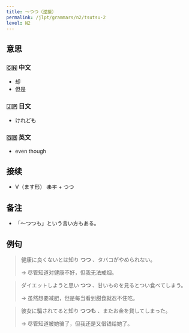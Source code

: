 ```yaml
---
title: 〜つつ（逆接）
permalink: /jlpt/grammars/n2/tsutsu-2
level: N2
---
```


## 意思

### 🇨🇳 中文

- 却
- 但是

### 🇯🇵 日文

- けれども

### 🇬🇧 英文

- even though

## 接续

- V（ます形） ~~ます~~ + つつ

## 备注

- 「〜つつも」という言い方もある。

## 例句

> 健康に良くないとは知り **つつ** 、タバコがやめられない。
>
> → 尽管知道对健康不好，但我无法戒烟。

> ダイエットしようと思い **つつ** 、甘いものを見るとつい食べてしまう。
>
> → 虽然想要减肥，但是每当看到甜食就忍不住吃。

> 彼女に騙されてると知り **つつも** 、またお金を貸してしまった。
>
> → 尽管知道被她骗了，但我还是又借钱给她了。

